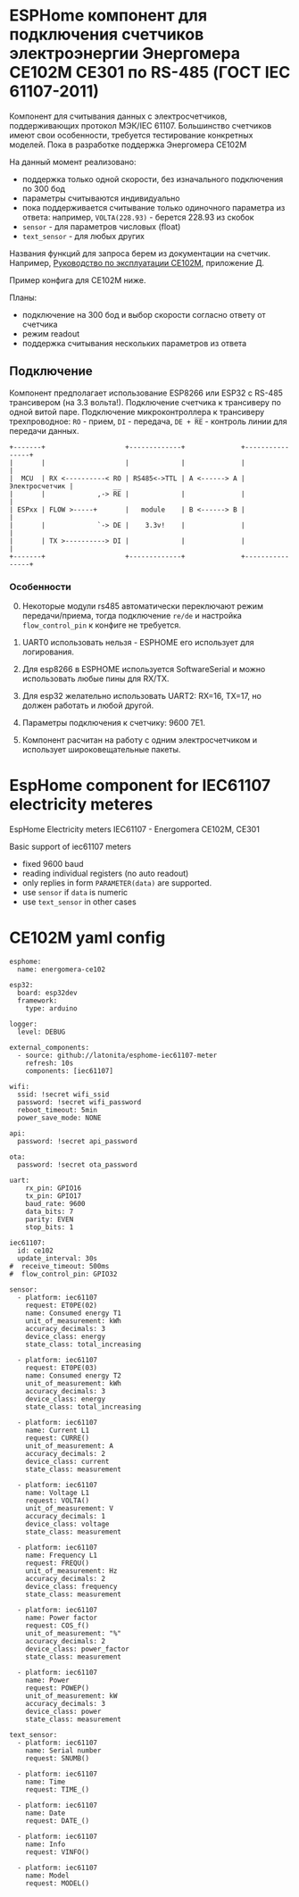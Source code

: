 # ESPHome компонент для подключения счетчиков электроэнергии Энергомера CE102M CE301 по RS-485 (ГОСТ IEC 61107-2011)
Компонент для считывания данных с электросчетчиков, поддерживающих протокол МЭК/IEC 61107.
Большинство счетчиков имеют свои особенности, требуется тестирование конкретных моделей.
Пока в разработке поддержка Энергомера CE102M

На данный момент реализовано:
- поддержка только одной скорости, без изначального подключения по 300 бод 
- параметры считываются индивидуально
- пока поддерживается считывание только одиночного параметра из ответа: например, `VOLTA(228.93)` - берется 228.93 из скобок
- `sensor` - для параметров числовых (float)
- `text_sensor` - для любых других

Названия функций для запроса берем из документации на счетчик.
Например, [Руководство по эксплуатации CE102M](http://sp.energomera.ru/documentations/product/ce102m_re_full.pdf), приложение Д.

Пример конфига для CE102M ниже.

Планы:
- подключение на 300 бод и выбор скорости согласно ответу от счетчика
- режим readout
- поддержка считывания нескольких параметров из ответа

## Подключение
Компонент предполагает использование ESP8266 или ESP32 с RS-485 трансивером (на 3.3 вольта!).
Подключение счетчика к трансиверу по одной витой паре.
Подключение микроконтроллера к трансиверу трехпроводное: 
``RO`` - прием, 
``DI`` - передача, 
``DE + R̅E̅``  - контроль линии для передачи данных.
```
+-------+                    +-------------+              +----------------+
|       |                    |             |              |                |
|  MCU  | RX <----------< RO | RS485<->TTL | A <------> A | Электросчетчик |
|       |             ,-> R̅E̅ |             |              |                |
| ESPxx | FLOW >-----+       |   module    | B <------> B |                |
|       |             `-> DE |    3.3v!    |              |                |
|       | TX >----------> DI |             |              |                |
+-------+                    +-------------+              +----------------+
```
### Особенности
0. Некоторые модули rs485 автоматически переключают режим передачи/приема, тогда подключение `re/de` и настройка `flow_control_pin` к конфиге не требуется.

1. UART0 использовать нельзя - ESPHOME его использует для логирования.

2. Для esp8266 в ESPHOME используется SoftwareSerial и можно использовать любые пины для RX/TX. 

3. Для esp32 желательно использовать UART2: RX=16, TX=17, но должен работать и любой другой.

4. Параметры подключения к счетчику: 9600 7E1.

5. Компонент расчитан на работу с одним электросчетчиком и использует широковещательные пакеты.


# EspHome component for IEC61107 electricity meteres
EspHome Electricity meters IEC61107 - Energomera CE102M, CE301

Basic support of iec61107 meters
- fixed 9600 baud
- reading individual registers (no auto readout)
- only replies in form `PARAMETER(data)` are supported.
- use `sensor` if `data` is numeric
- use `text_sensor` in other cases


# CE102M yaml config
```
esphome:
  name: energomera-ce102

esp32:
  board: esp32dev
  framework:
    type: arduino

logger:
  level: DEBUG

external_components:
  - source: github://latonita/esphome-iec61107-meter
    refresh: 10s
    components: [iec61107]

wifi:
  ssid: !secret wifi_ssid
  password: !secret wifi_password
  reboot_timeout: 5min
  power_save_mode: NONE

api:
  password: !secret api_password

ota:
  password: !secret ota_password

uart:
    rx_pin: GPIO16
    tx_pin: GPIO17
    baud_rate: 9600
    data_bits: 7
    parity: EVEN
    stop_bits: 1

iec61107:
  id: ce102
  update_interval: 30s
#  receive_timeout: 500ms
#  flow_control_pin: GPIO32

sensor:
  - platform: iec61107
    request: ET0PE(02)
    name: Consumed energy T1
    unit_of_measurement: kWh
    accuracy_decimals: 3
    device_class: energy
    state_class: total_increasing

  - platform: iec61107
    request: ET0PE(03)
    name: Consumed energy T2
    unit_of_measurement: kWh
    accuracy_decimals: 3
    device_class: energy
    state_class: total_increasing

  - platform: iec61107
    name: Current L1
    request: CURRE()
    unit_of_measurement: A
    accuracy_decimals: 2
    device_class: current
    state_class: measurement

  - platform: iec61107
    name: Voltage L1
    request: VOLTA()
    unit_of_measurement: V
    accuracy_decimals: 1
    device_class: voltage
    state_class: measurement

  - platform: iec61107
    name: Frequency L1
    request: FREQU()
    unit_of_measurement: Hz
    accuracy_decimals: 2
    device_class: frequency
    state_class: measurement

  - platform: iec61107
    name: Power factor
    request: COS_f()
    unit_of_measurement: "%"
    accuracy_decimals: 2
    device_class: power_factor
    state_class: measurement

  - platform: iec61107
    name: Power
    request: POWEP()
    unit_of_measurement: kW
    accuracy_decimals: 3
    device_class: power
    state_class: measurement
  
text_sensor:
  - platform: iec61107
    name: Serial number
    request: SNUMB()

  - platform: iec61107
    name: Time
    request: TIME_()

  - platform: iec61107
    name: Date
    request: DATE_()

  - platform: iec61107
    name: Info
    request: VINFO()

  - platform: iec61107
    name: Model
    request: MODEL()
```
